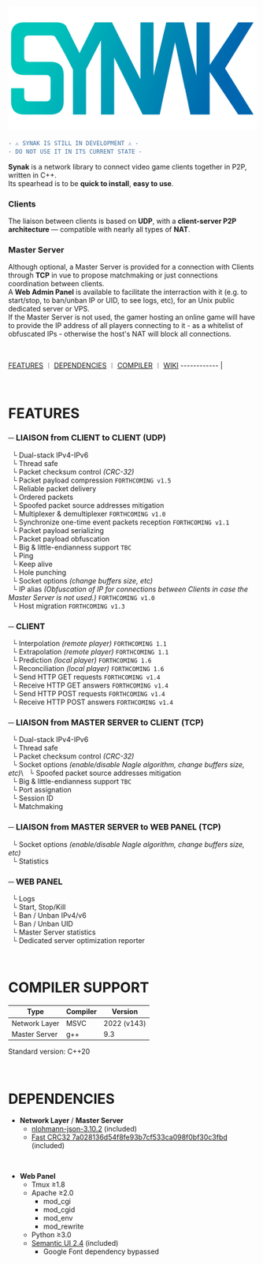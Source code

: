 ![Synak logo](https://raw.githubusercontent.com/PhilJbt/Synak/main/wiki/logo.png)

```diff
- ⚠️ SYNAK IS STILL IN DEVELOPMENT ⚠️ -
- DO NOT USE IT IN ITS CURRENT STATE -
```

**Synak** is a network library to connect video game clients together in P2P, written in C++.\
Its spearhead is to be **quick to install**, **easy to use**.

### Clients
The liaison between clients is based on **UDP**, with a **client-server P2P architecture** — compatible with nearly all types of **NAT**.

### Master Server
Although optional, a Master Server is provided for a connection with Clients through **TCP** in vue to propose matchmaking or just connections coordination between clients.\
A **Web Admin Panel** is available to facilitate the interraction with it (e.g. to start/stop, to ban/unban IP or UID, to see logs, etc), for an Unix public dedicated server or VPS.\
If the Master Server is not used, the gamer hosting an online game will have to provide the IP address of all players connecting to it - as a whitelist of obfuscated IPs - otherwise the host's NAT will block all connections.


&#160;


[FEATURES](README.md#FEATURES) &#65073; [DEPENDENCIES](README.md#DEPENDENCIES) &#65073; [COMPILER](README.md#COMPILER-SUPPORT) &#65073; [WIKI](wiki/readme.md)
------------ |

&#160;

# FEATURES

### &#9472; LIAISON from CLIENT to CLIENT (UDP)
&#160; &#9492; Dual-stack IPv4-IPv6\
&#160; &#9492; Thread safe\
&#160; &#9492; Packet checksum control *(CRC-32)*\
&#160; &#9492; Packet payload compression `FORTHCOMING v1.5`\
&#160; &#9492; Reliable packet delivery\
&#160; &#9492; Ordered packets\
&#160; &#9492; Spoofed packet source addresses mitigation\
&#160; &#9492; Multiplexer & demultiplexer `FORTHCOMING v1.0`\
&#160; &#9492; Synchronize one-time event packets reception `FORTHCOMING v1.1`\
&#160; &#9492; Packet payload serializing\
&#160; &#9492; Packet payload obfuscation\
&#160; &#9492; Big & little-endianness support `TBC`\
&#160; &#9492; Ping\
&#160; &#9492; Keep alive\
&#160; &#9492; Hole punching\
&#160; &#9492; Socket options *(change buffers size, etc)*\
&#160; &#9492; IP alias *(Obfuscation of IP for connections between Clients in case the Master Server is not used.)* `FORTHCOMING v1.0`\
&#160; &#9492; Host migration `FORTHCOMING v1.3`

### &#9472; CLIENT
&#160; &#9492; Interpolation *(remote player)* `FORTHCOMING 1.1`\
&#160; &#9492; Extrapolation *(remote player)* `FORTHCOMING 1.1`\
&#160; &#9492; Prediction *(local player)* `FORTHCOMING 1.6`\
&#160; &#9492; Reconciliation *(local player)* `FORTHCOMING 1.6`\
&#160; &#9492; Send HTTP GET requests `FORTHCOMING v1.4`\
&#160; &#9492; Receive HTTP GET answers `FORTHCOMING v1.4`\
&#160; &#9492; Send HTTP POST requests `FORTHCOMING v1.4`\
&#160; &#9492; Receive HTTP POST answers `FORTHCOMING v1.4`

### &#9472; LIAISON from MASTER SERVER to CLIENT (TCP)
&#160; &#9492; Dual-stack IPv4-IPv6\
&#160; &#9492; Thread safe\
&#160; &#9492; Packet checksum control *(CRC-32)*\
&#160; &#9492; Socket options *(enable/disable Nagle algorithm, change buffers size, etc)*\\
&#160; &#9492; Spoofed packet source addresses mitigation\
&#160; &#9492; Big & little-endianness support `TBC`\
&#160; &#9492; Port assignation\
&#160; &#9492; Session ID\
&#160; &#9492; Matchmaking

### &#9472; LIAISON from MASTER SERVER to WEB PANEL (TCP)
&#160; &#9492; Socket options *(enable/disable Nagle algorithm, change buffers size, etc)*\
&#160; &#9492; Statistics

### &#9472; WEB PANEL
&#160; &#9492; Logs\
&#160; &#9492; Start, Stop/Kill\
&#160; &#9492; Ban / Unban IPv4/v6\
&#160; &#9492; Ban / Unban UID\
&#160; &#9492; Master Server statistics\
&#160; &#9492; Dedicated server optimization reporter

&#160;

# COMPILER SUPPORT

Type | Compiler | Version
------------ | ------------ | ------------
Network Layer | MSVC | 2022 (v143)
Master Server | g++ | 9.3

Standard version: C++20

&#160;

# DEPENDENCIES

- **Network Layer** / **Master Server**
  - [nlohmann-json-3.10.2](https://github.com/nlohmann/json) (included)
  - [Fast CRC32 7a028136d54f8fe93b7cf533ca098f0bf30c3fbd](https://github.com/stbrumme/crc32) (included)

&#160;

- **Web Panel**
  - Tmux ≥1.8
  - Apache ≥2.0
    - mod_cgi
    - mod_cgid
    - mod_env
    - mod_rewrite
  - Python ≥3.0
  - [Semantic UI 2.4](https://semantic-ui.com/) (included)
    - Google Font dependency bypassed

